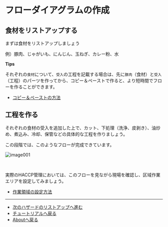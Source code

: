 # フローダイアグラムの作成

## 食材をリストアップする

まずは食材をリストアップしましょう

例）豚肉、じゃがいも、にんじん、玉ねぎ、カレー粉、水

**Tips**

それぞれの`食材`について、`受入`の工程を記載する場合は、先に`豚肉`（食材）と`受入`（工程）のパーツを作ってから、コピー＆ペーストで作ると、より短時間でフローを作ることができます。


- [コピー＆ペーストの方法](../help.md#024-複数の組み合わせnodeとedgeをコピーする)

## 工程を作る

それぞれの食材の受入を追加した上で、カット、下処理（洗浄、皮剥き）、油炒め、煮込み、冷却、保管などの具体的な工程を作りましょう。

この段階では、このようなフローが完成できています。

![image001](https://res.cloudinary.com/fam-time/image/upload/v1675904966/SPICE/tutorial001_jh4luw.png)

<br>

実際のHACCP管理においては、このフローを見ながら現場を確認し、区域作業エリアを設定してみましょう。

- [作業領域の設定方法](../help.md#031-ノードの区域作業エリアを設定する)


---

- [次のハザードのリストアップへ進む](3.md)
- [チュートリアルへ戻る](index.md)
- [Aboutへ戻る](../index.md)